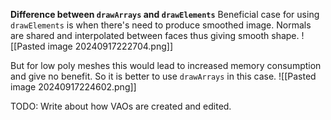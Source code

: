 **Difference between `drawArrays` and `drawElements`**
Beneficial case for using `drawElements` is when there's need to produce smoothed image. Normals are shared and interpolated between faces thus giving smooth shape.
![[Pasted image 20240917222704.png]]

But for low poly meshes this would lead to increased memory consumption and give no benefit. So it is better to use `drawArrays` in this case.
![[Pasted image 20240917224602.png]]

TODO: Write about how VAOs are created and edited.